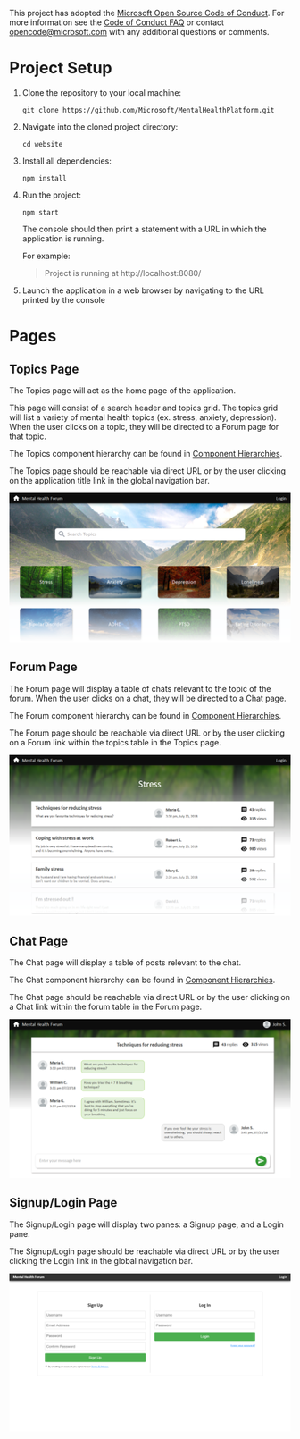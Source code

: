 This project has adopted the [Microsoft Open Source Code of Conduct](https://opensource.microsoft.com/codeofconduct/). For more information see the [Code of Conduct FAQ](https://opensource.microsoft.com/codeofconduct/faq/) or contact [opencode@microsoft.com](mailto:opencode@microsoft.com) with any additional questions or comments.

# Project Setup

1. Clone the repository to your local machine:

   ```
   git clone https://github.com/Microsoft/MentalHealthPlatform.git
   ```

2. Navigate into the cloned project directory:

   ```
   cd website
   ```

3. Install all dependencies:

   ```
   npm install
   ```

4. Run the project:

   ```
   npm start
   ```

   The console should then print a statement with a URL in which the application is running.

   For example:

   > Project is running at http://localhost:8080/

5. Launch the application in a web browser by navigating to the URL printed by the console

# Pages

## Topics Page

The Topics page will act as the home page of the application.

This page will consist of a search header and topics grid. The topics grid will list a variety of mental health topics (ex. stress, anxiety, depression). When the user clicks on a topic, they will be directed to a Forum page for that topic.

The Topics component hierarchy can be found in [Component Hierarchies](./docs/COMPONENT_HIERARCHIES.md).

The Topics page should be reachable via direct URL or by the user clicking on the application title link in the global navigation bar.

![Topics page](./docs/topics.png)

## Forum Page

The Forum page will display a table of chats relevant to the topic of the forum. When the user clicks on a chat, they will be directed to a Chat page.

The Forum component hierarchy can be found in [Component Hierarchies](./docs/COMPONENT_HIERARCHIES.md).

The Forum page should be reachable via direct URL or by the user clicking on a Forum link within the topics table in the Topics page.

![Forum page](./docs/forum.png)

## Chat Page

The Chat page will display a table of posts relevant to the chat.

The Chat component hierarchy can be found in [Component Hierarchies](./docs/COMPONENT_HIERARCHIES.md).

The Chat page should be reachable via direct URL or by the user clicking on a Chat link within the forum table in the Forum page.

![Chat page](./docs/chat.png)

## Signup/Login Page

The Signup/Login page will display two panes: a Signup page, and a Login pane.

The Signup/Login page should be reachable via direct URL or by the user clicking the Login link in the global navigation bar.

![Signup/Login page](./docs/login.png)
